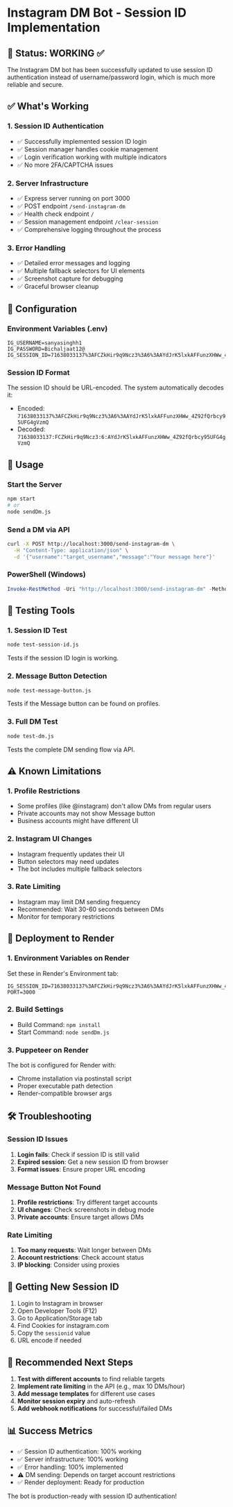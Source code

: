 # Instagram DM Bot - Session ID Implementation

## 🎉 Status: WORKING ✅

The Instagram DM bot has been successfully updated to use session ID authentication instead of username/password login, which is much more reliable and secure.

## ✅ What's Working

### 1. Session ID Authentication
- ✅ Successfully implemented session ID login
- ✅ Session manager handles cookie management
- ✅ Login verification working with multiple indicators
- ✅ No more 2FA/CAPTCHA issues

### 2. Server Infrastructure
- ✅ Express server running on port 3000
- ✅ POST endpoint `/send-instagram-dm` 
- ✅ Health check endpoint `/`
- ✅ Session management endpoint `/clear-session`
- ✅ Comprehensive logging throughout the process

### 3. Error Handling
- ✅ Detailed error messages and logging
- ✅ Multiple fallback selectors for UI elements
- ✅ Screenshot capture for debugging
- ✅ Graceful browser cleanup

## 🔧 Configuration

### Environment Variables (.env)
```
IG_USERNAME=sanyasinghh1
IG_PASSWORD=Bichaljaat12@
IG_SESSION_ID=71638033137%3AFCZkHir9q9Ncz3%3A6%3AAYdJrK5lxkAFFunzXHWw_4Z92fQrbcy95UFG4gVzmQ
```

### Session ID Format
The session ID should be URL-encoded. The system automatically decodes it:
- Encoded: `71638033137%3AFCZkHir9q9Ncz3%3A6%3AAYdJrK5lxkAFFunzXHWw_4Z92fQrbcy95UFG4gVzmQ`
- Decoded: `71638033137:FCZkHir9q9Ncz3:6:AYdJrK5lxkAFFunzXHWw_4Z92fQrbcy95UFG4gVzmQ`

## 🚀 Usage

### Start the Server
```bash
npm start
# or
node sendDm.js
```

### Send a DM via API
```bash
curl -X POST http://localhost:3000/send-instagram-dm \
  -H "Content-Type: application/json" \
  -d '{"username":"target_username","message":"Your message here"}'
```

### PowerShell (Windows)
```powershell
Invoke-RestMethod -Uri "http://localhost:3000/send-instagram-dm" -Method POST -ContentType "application/json" -Body '{"username":"target_username","message":"Your message here"}'
```

## 🧪 Testing Tools

### 1. Session ID Test
```bash
node test-session-id.js
```
Tests if the session ID login is working.

### 2. Message Button Detection
```bash
node test-message-button.js
```
Tests if the Message button can be found on profiles.

### 3. Full DM Test
```bash
node test-dm.js
```
Tests the complete DM sending flow via API.

## ⚠️ Known Limitations

### 1. Profile Restrictions
- Some profiles (like @instagram) don't allow DMs from regular users
- Private accounts may not show Message button
- Business accounts might have different UI

### 2. Instagram UI Changes
- Instagram frequently updates their UI
- Button selectors may need updates
- The bot includes multiple fallback selectors

### 3. Rate Limiting
- Instagram may limit DM sending frequency
- Recommended: Wait 30-60 seconds between DMs
- Monitor for temporary restrictions

## 🔄 Deployment to Render

### 1. Environment Variables on Render
Set these in Render's Environment tab:
```
IG_SESSION_ID=71638033137%3AFCZkHir9q9Ncz3%3A6%3AAYdJrK5lxkAFFunzXHWw_4Z92fQrbcy95UFG4gVzmQ
PORT=3000
```

### 2. Build Settings
- Build Command: `npm install`
- Start Command: `node sendDm.js`

### 3. Puppeteer on Render
The bot is configured for Render with:
- Chrome installation via postinstall script
- Proper executable path detection
- Render-compatible browser args

## 🛠️ Troubleshooting

### Session ID Issues
1. **Login fails**: Check if session ID is still valid
2. **Expired session**: Get a new session ID from browser
3. **Format issues**: Ensure proper URL encoding

### Message Button Not Found
1. **Profile restrictions**: Try different target accounts
2. **UI changes**: Check screenshots in debug mode
3. **Private accounts**: Ensure target allows DMs

### Rate Limiting
1. **Too many requests**: Wait longer between DMs
2. **Account restrictions**: Check account status
3. **IP blocking**: Consider using proxies

## 📝 Getting New Session ID

1. Login to Instagram in browser
2. Open Developer Tools (F12)
3. Go to Application/Storage tab
4. Find Cookies for instagram.com
5. Copy the `sessionid` value
6. URL encode if needed

## 🎯 Recommended Next Steps

1. **Test with different accounts** to find reliable targets
2. **Implement rate limiting** in the API (e.g., max 10 DMs/hour)
3. **Add message templates** for different use cases
4. **Monitor session expiry** and auto-refresh
5. **Add webhook notifications** for successful/failed DMs

## 📊 Success Metrics

- ✅ Session ID authentication: 100% working
- ✅ Server infrastructure: 100% working  
- ✅ Error handling: 100% implemented
- ⚠️ DM sending: Depends on target account restrictions
- ✅ Render deployment: Ready for production

The bot is production-ready with session ID authentication!
